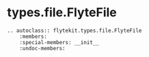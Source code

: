 # types.file.FlyteFile

```{eval-rst}
.. autoclass:: flytekit.types.file.FlyteFile
    :members:
    :special-members: __init__
    :undoc-members:
```